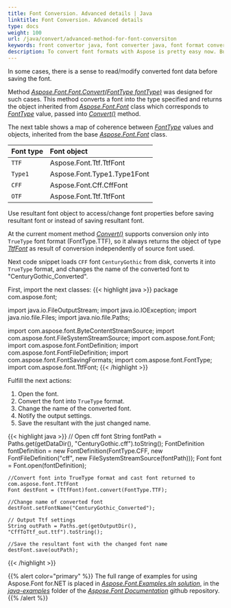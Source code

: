 ```yaml
---
title: Font Conversion. Advanced details | Java
linktitle: Font Conversion. Advanced details
type: docs
weight: 100
url: /java/convert/advanced-method-for-font-conversiton
keywords: front convertor java, font converter java, font format converter java
description: To convert font formats with Aspose is pretty easy now. But sometimes you need to read/modify converted font data before saving the font. The method described is aimed to help with it.
---
```


In some cases, there is a sense to read/modify converted font data before saving the font.

Method [*Aspose.Font.Font.Convert(FontType fontType)*](https://apireference.aspose.com/font/java/com.aspose.font/Font#convert-com.aspose.font.FontType-) was designed for such cases. This method converts a font into the type specified and 
returns the object inherited from [*Aspose.Font.Font*](https://apireference.aspose.com/font/java/com.aspose.font/Font) class which corresponds to [*FontType*](https://apireference.aspose.com/font/java/com.aspose.font/FontType) value, passed into [*Convert()*](https://apireference.aspose.com/font/java/com.aspose.font/Font#convert-com.aspose.font.FontType-) method.

The next table shows a map of coherence between [*FontType*](https://apireference.aspose.com/font/java/com.aspose.font/FontType) values and objects, inherited from the base [*Aspose.Font.Font*](https://apireference.aspose.com/font/java/com.aspose.font/Font) class.


| **Font type**| **Font object**|
| :- | :- |
|`TTF`|Aspose.Font.Ttf.TtfFont|
|`Type1`|Aspose.Font.Type1.Type1Font|
|`CFF`|Aspose.Font.Cff.CffFont|
|`OTF`|Aspose.Font.Ttf.TtfFont|


Use resultant font object to access/change font properties before saving resultant font or instead of saving resultant font.

At the current moment method [*Convert()*](https://apireference.aspose.com/font/java/com.aspose.font/Font#convert-com.aspose.font.FontType-) supports conversion only into `TrueType` font format (FontType.TTF), so it always returns 
the object of type [*TtfFont*](https://apireference.aspose.com/font/java/com.aspose.font/TtfFont) as result of conversion independently of source font used. 

Next code snippet loads `CFF` font `CenturyGothic` from disk, converts it into `TrueType` format, and changes the name of the converted font to "CenturyGothic_Converted".

First, import the next classes:
{{< highlight java >}} 
package com.aspose.font;

import java.io.FileOutputStream;
import java.io.IOException;
import java.nio.file.Files;
import java.nio.file.Paths;

import com.aspose.font.ByteContentStreamSource;
import com.aspose.font.FileSystemStreamSource;
import com.aspose.font.Font;
import com.aspose.font.FontDefinition;
import com.aspose.font.FontFileDefinition;
import com.aspose.font.FontSavingFormats;
import com.aspose.font.FontType;
import com.aspose.font.TtfFont;
{{< /highlight >}}

Fulfill the next actions:

1. Open the font.
2. Convert the font into `TrueType` format.
3. Change the name of the converted font.
4. Notify the output settings.
5. Save the resultant with the just changed name.

{{< highlight java >}} 
    // Open cff font
    String fontPath = Paths.get(getDataDir(), "CenturyGothic.cff").toString();
    FontDefinition fontDefinition = new FontDefinition(FontType.CFF, new FontFileDefinition("cff", new FileSystemStreamSource(fontPath)));
    Font font = Font.open(fontDefinition);

    //Convert font into TrueType format and cast font returned to com.aspose.font.TtfFont
    Font destFont = (TtfFont)font.convert(FontType.TTF);

    //Change name of converted font
    destFont.setFontName("CenturyGothic_Converted");		
		
    // Output Ttf settings
    String outPath = Paths.get(getOutputDir(), "CffToTtf_out.ttf").toString();
		
    //Save the resultant font with the changed font name
    destFont.save(outPath);	
{{< /highlight >}}

{{% alert color="primary" %}}
The full range of examples for using Aspose.Font for.NET is placed in [*Aspose.Font.Examples.sln solution*](https://github.com/aspose-font/Aspose.Font-Documentation/tree/master/java-examples/src/main/java/com/aspose/font/examples/convertfont), in the [*java-examples*](https://github.com/aspose-font/Aspose.Font-Documentation/tree/master/java-examples/src/main/java/com/aspose/font/examples) folder of the [*Aspose.Font Documentation*](https://github.com/aspose-font/Aspose.Font-Documentation) github repository. 
{{% /alert %}}

